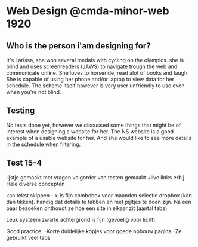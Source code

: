 # Web Design @cmda-minor-web 1920

## Who is the person i'am designing for?
It's Larissa, she won several medals with cycling on the olympics. 
she is blind and uses screenreaders (JAWS) to navigate trough the web and communicate online.
She loves to horseride, read alot of books and laugh.
She is capable of using her phone and/or laptop to view data for her schedule. 
The scheme itself however is very user unfriendly to use even when you're not blind.

## Testing
No tests done yet, however we discussed some things that might be of interest when designing a website for her.
The NS website is a good example of a usable website for her. And she would like to see more details in the schedule when filtering.

## Test 15-4
lijstje gemaakt met vragen
volgorder van testen gemaakt +live links erbij
Hele diverse concepten

kan tekst skippen - > is fijn
combobox voor maanden selectie dropbox (kan dan tikken).
handig dat details te tabben en met pijltjes te doen zijn.
Na een paar bezoeken onthoudt ze hoe een site in elkaar zit (aantal tabs)

Leuk systeem
zwarte achtergrond is fijn (gevoelig voor licht).

Good practice:
-Korte duidelijke kopjes voor goede opbouw pagina
-Ze gebruikt veel tabs 




